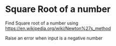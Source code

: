 # Square Root of a number

Find Square root of a number using 
https://en.wikipedia.org/wiki/Newton%27s_method

Raise an error when input is a negative number